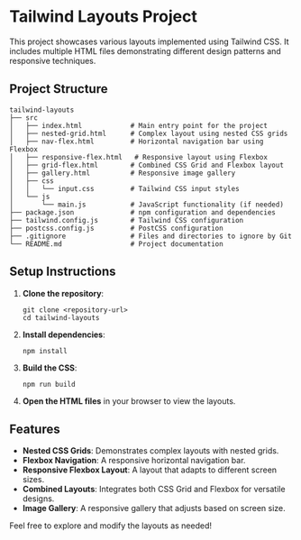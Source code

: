 # Tailwind Layouts Project

This project showcases various layouts implemented using Tailwind CSS. It includes multiple HTML files demonstrating different design patterns and responsive techniques.

## Project Structure

```
tailwind-layouts
├── src
│   ├── index.html            # Main entry point for the project
│   ├── nested-grid.html      # Complex layout using nested CSS grids
│   ├── nav-flex.html         # Horizontal navigation bar using Flexbox
│   ├── responsive-flex.html   # Responsive layout using Flexbox
│   ├── grid-flex.html        # Combined CSS Grid and Flexbox layout
│   ├── gallery.html          # Responsive image gallery
│   ├── css
│   │   └── input.css         # Tailwind CSS input styles
│   └── js
│       └── main.js           # JavaScript functionality (if needed)
├── package.json              # npm configuration and dependencies
├── tailwind.config.js        # Tailwind CSS configuration
├── postcss.config.js         # PostCSS configuration
├── .gitignore                # Files and directories to ignore by Git
└── README.md                 # Project documentation
```

## Setup Instructions

1. **Clone the repository**:
   ```
   git clone <repository-url>
   cd tailwind-layouts
   ```

2. **Install dependencies**:
   ```
   npm install
   ```

3. **Build the CSS**:
   ```
   npm run build
   ```

4. **Open the HTML files** in your browser to view the layouts.

## Features

- **Nested CSS Grids**: Demonstrates complex layouts with nested grids.
- **Flexbox Navigation**: A responsive horizontal navigation bar.
- **Responsive Flexbox Layout**: A layout that adapts to different screen sizes.
- **Combined Layouts**: Integrates both CSS Grid and Flexbox for versatile designs.
- **Image Gallery**: A responsive gallery that adjusts based on screen size.

Feel free to explore and modify the layouts as needed!